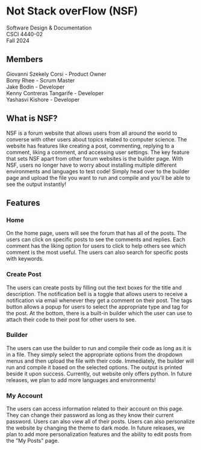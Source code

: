 # Not Stack overFlow (NSF)  
Software Design & Documentation  
CSCI 4440-02  
Fall 2024 

## Members 
Giovanni Szekely Corsi - Product Owner  
Bomy Rhee - Scrum Master  
Jake Bodin - Developer  
Kenny Contreras Tangarife - Developer  
Yashasvi Kishore - Developer  
 
## What is NSF? 
NSF is a forum website that allows users from all around the world to converse with other users about topics related to computer science. The website has features like creating a post, commenting, replying to a comment, liking a comment, and accessing user settings. The key feature that sets NSF apart from other forum websites is the builder page. With NSF, users no longer have to worry about installing multiple different environments and languages to test code! Simply head over to the builder page and upload the file you want to run and compile and you'll be able to see the output instantly!

## Features
### Home
On the home page, users will see the forum that has all of the posts. The users can click on specific posts to see the comments and replies. Each comment has the liking option for users to click to help others see which comment is the most useful. The users can also search for specific posts with keywords. 

### Create Post
The users can create posts by filling out the text boxes for the title and description. The notification bell is a toggle that allows users to receive a notification via email whenever they get a comment on their post. The tags button allows a popup for users to select the appropriate type and tag for the post. At the bottom, there is a built-in builder which the user can use to attach their code to their post for other users to see. 

### Builder
The users can use the builder to run and compile their code as long as it is in a file. They simply select the appropriate options from the dropdown menus and then upload the file with their code. Immediately, the builder will run and compile it based on the selected options. The output is printed beside it upon success. Currently, out website only offers python. In future releases, we plan to add more languages and environments! 

### My Account
The users can access information related to their account on this page. They can change their password as long as they know their current password. Users can also view all of their posts. Users can also personalize the website by changing the theme to dark mode. In future releases, we plan to add more personalization features and the ability to edit posts from the "My Posts" page. 
